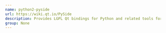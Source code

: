 ```yaml
---
name: python2-pyside
url: https://wiki.qt.io/PySide
description: Provides LGPL Qt bindings for Python and related tools for binding generation (Python 2 version).
group: None
---
```

